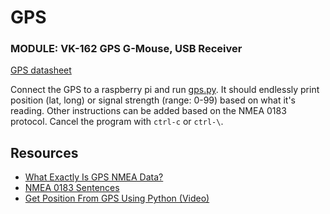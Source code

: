 # GPS
### MODULE: VK-162 GPS G-Mouse, USB Receiver

[GPS datasheet](BS-71U_GPS_Receiver_Datasheet.pdf)

Connect the GPS to a raspberry pi and run [gps.py](gps.py). It should endlessly print position (lat, long) or signal strength (range: 0-99) based on what it's reading. Other instructions can be added based on the NMEA 0183 protocol. Cancel the program with `ctrl-c` or `ctrl-\`.

## Resources
- [What Exactly Is GPS NMEA Data?](https://www.gpsworld.com/what-exactly-is-gps-nmea-data/)
- [NMEA 0183 Sentences](http://lefebure.com/articles/nmea/)
- [Get Position From GPS Using Python (Video)](https://youtu.be/_DuMjcl52BU)
